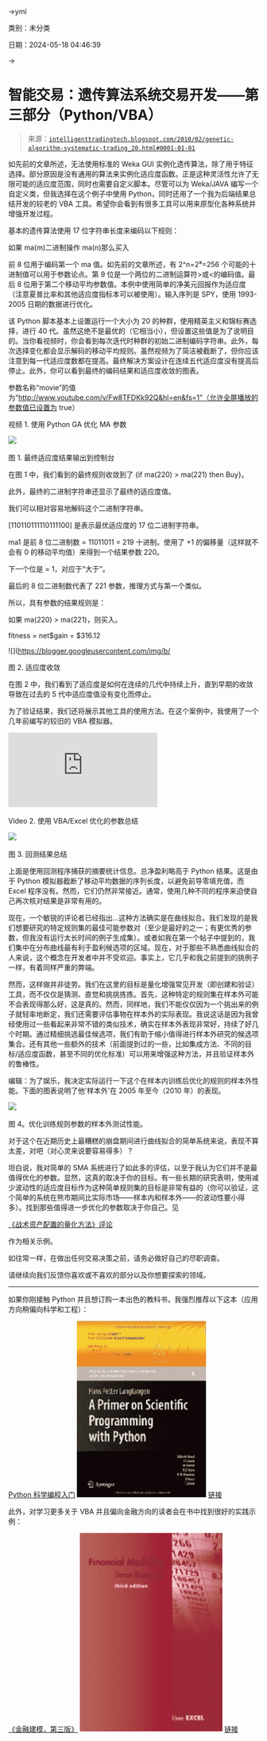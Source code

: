 →yml

类别：未分类

日期：2024-05-18 04:46:39

→

# 智能交易：遗传算法系统交易开发——第三部分（Python/VBA）

> 来源：[`intelligenttradingtech.blogspot.com/2010/02/genetic-algorithm-systematic-trading_20.html#0001-01-01`](http://intelligenttradingtech.blogspot.com/2010/02/genetic-algorithm-systematic-trading_20.html#0001-01-01)

如先前的文章所述，无法使用标准的 Weka GUI 实例化遗传算法，除了用于特征选择。部分原因是没有通用的算法来实例化适应度函数。正是这种灵活性允许了无限可能的适应度范围，同时也需要自定义脚本。尽管可以为 Weka/JAVA 编写一个自定义类，但我选择在这个例子中使用 Python，同时还用了一个我为后端结果总结开发的较老的 VBA 工具。希望你会看到有很多工具可以用来原型化各种系统并增强开发过程。

基本的遗传算法使用 17 位字符串长度来编码以下规则：

如果 ma(m)二进制操作 ma(n)那么买入

前 8 位用于编码第一个 ma 值。如先前的文章所述，有 2^n=2⁸=256 个可能的十进制值可以用于参数论点。第 9 位是一个两位的二进制运算符>或<的编码值。最后 8 位用于第二个移动平均参数值。本例中使用简单的净美元回报作为适应度（注意夏普比率和其他适应度指标本可以被使用）。输入序列是 SPY，使用 1993-2005 日期的数据进行优化。

该 Python 脚本基本上设置运行一个大小为 20 的种群，使用精英主义和锦标赛选择，进行 40 代。虽然这绝不是最优的（它相当小），但设置这些值是为了说明目的。当你看视频时，你会看到每次迭代时种群的初始二进制编码字符串。此外，每次选择变化都会显示解码的移动平均规则。虽然视频为了简洁被截断了，但你应该注意到每一代适应度数都在提高。最终解决方案设计在连续五代适应度没有提高后停止。此外，你可以看到最终的编码结果和适应度收敛的图表。

参数名称“movie”的值为“http://www.youtube.com/v/Fw8TFDKk92Q&hl=en&fs=1”（允许全屏播放的参数值已设置为 true）

视频 1. 使用 Python GA 优化 MA 参数

![](https://blogger.googleusercontent.com/img/b/R29vZ2xl/AVvXsEiFCoFr3pgfTFQxH2Qg1WYRWo8XPyASyjnrM0ahpC73qHYbJn2_vodjYoT-oA3Lzo2IsVCei7zBbdc2UpCV_w0Xsh6SI6opUEaJRHQElZcQwAyY3XJbkZAyEqqqaguVlPs8fQRU1LKXgro/s1600-h/figout1.jpg)

图 1. 最终适应度结果输出到控制台

在图 1 中，我们看到的最终规则收敛到了 {if ma(220) > ma(221) then Buy}。

此外，最终的二进制字符串还显示了最终的适应度值。

我们可以相对容易地解码这个二进制字符串。

[110110111110111100] 是表示最优适应度的 17 位二进制字符串。

ma1 是前 8 位二进制数 = 11011011 = 219 十进制。使用了 +1 的偏移量（这样就不会有 0 的移动平均值）来得到一个结果参数 220。

下一个位是 = 1，对应于“大于”。

最后的 8 位二进制数代表了 221 参数，推理方式与第一个类似。

所以，具有参数的结果规则是：

如果 ma(220) > ma(221)，则买入。

fitness = net$gain = $316.12

![](https://blogger.googleusercontent.com/img/b/

图 2. 适应度收敛

在图 2 中，我们看到了适应度是如何在连续的几代中持续上升，直到早期的收敛导致在过去的 5 代中适应度值没有变化而停止。

为了验证结果，我们还将展示其他工具的使用方法。在这个案例中，我使用了一个几年前编写的较旧的 VBA 模拟器。

<param name="movie" value="http://www.youtube.com/v/Q6SRTE-m13s&hl=en&fs=1"><param name="allowFullScreen" value="true"><param name="allowscriptaccess" value="always"><embed src="http://www.youtube.com/v/Q6SRTE-m13s&hl=en&fs=1" type="application/x-shockwave-flash" allowscriptaccess="always" allowfullscreen="true">

Video 2. 使用 VBA/Excel 优化的参数总结

![](https://blogger.googleusercontent.com/img/b/R29vZ2xl/AVvXsEgTmrtDbp-hdWonl0LFLbbQ1IDbIm_J1E8XxPNy8CraDdOV_cF23nQwCMML1vaoLvor8iPEGRB1gXvM8r2CVWip4ah1rldQ-Ob6EnQI_szSmwbZd_bu9gsl99En3g6PD3TDFVznv77El6Q/s1600-h/fig3summaryc.jpg)

图 3. 回测结果总结

上面是使用回测程序捕获的摘要统计信息。总净盈利略高于 Python 结果。这是由于 Python 模拟器截断了移动平均数据的序列长度，以避免前导零填充值，而 Excel 程序没有。然而，它们仍然非常接近。通常，使用几种不同的程序来迫使自己再次核对结果是非常有用的。

现在，一个敏锐的评论者已经指出...这种方法确实是在曲线拟合。我们发现的是我们想要研究的特定规则集的最佳可能参数对（至少是最好的之一；有更优秀的参数，但我没有运行太长时间的例子生成集）。或者如我在第一个帖子中提到的，我们集中在分布曲线最有利于盈利候选项的区域。现在，对于那些不熟悉曲线拟合的人来说，这个概念在开发者中并不受欢迎。事实上，它几乎和我之前提到的挑例子一样，有着同样严重的弊端。

然而，这样做并非徒劳。我们在这里的目标是量化增强常见开发（即创建和验证）工具，而不仅仅是猜测、直觉和挑挑拣拣。首先，这种特定的规则集在样本外可能不会表现得那么好，这是真的。然而，同样地，我们不能仅仅因为一个挑出来的例子就轻率地断定，我们还需要评估事物在样本外的实际表现。我说这话是因为我曾经使用过一些看起来非常不错的类似技术，确实在样本外表现非常好，持续了好几个时期。通过精细挑选最佳候选项，我们有助于缩小值得进行样本外研究的候选项集合。还有其他一些额外的技术（前面提到过的一些，比如集成方法、不同的目标/适应度函数，甚至不同的优化标准）可以用来增强这种方法，并且验证样本外的鲁棒性。

编辑：为了娱乐，我决定实际运行一下这个在样本内训练后优化的规则的样本外性能。下面的图表说明了他'样本外'在 2005 年至今（2010 年）的表现。

![](https://blogger.googleusercontent.com/img/b/R29vZ2xl/AVvXsEj4vPld0sjsu-O1xiKPMd0JkjdZR2IbwkGZ99GWtqXwpWpJkGijWSsgdmLf-AOYJZOWTh_uJwAqUX-4DRjfpwVZWOC2wtV7k1NdvI1qCMRr85aGVZwnrVNK-_4Aj9p2PUkpUbikIx_ucE4/s1600-h/training_test.jpg)

图 4。优化训练规则参数的样本外测试性能。

对于这个在近期历史上最糟糕的崩盘期间进行曲线拟合的简单系统来说，表现不算太差，对吧（对心灵来说要容易得多）？

坦白说，我对简单的 SMA 系统进行了如此多的评估，以至于我认为它们并不是最值得优化的参数。显然，这真的取决于你的目标。有一些长期的研究表明，使用减少波动性的适应度目标作为这种简单规则集的目标是非常有益的（你可以验证，这个简单的系统在熊市期间比实际市场——样本内和样本外——的波动性要小得多）。找到那些值得进一步优化的参数取决于你自己。见

[《战术资产配置的量化方法》评论](http://blog.fosstrading.com/2010/02/updated-tactical-asset-allocation.html)

作为相关示例。

如往常一样，在做出任何交易决策之前，请务必做好自己的尽职调查。

请继续向我们反馈你喜欢或不喜欢的部分以及你想要探索的领域。

---------------------------------------------------------------------------------

如果你刚接触 Python 并且想订购一本出色的教科书，我强烈推荐以下这本（应用方向稍偏向科学和工程）：

[Python 科学编程入门](http://www.amazon.com/Scientific-Programming-Computational-Science-Engineering/dp/3642024742/ref=sr_1_26?ie=UTF8&s=books&qid=1266694073&sr=8-26) ![](img/d7c663739d1cf49a99eb159f3cd5ad3c.png) [链接](https://blogger.googleusercontent.com/img/b/R29vZ2xl/AVvXsEgbuSOutut7UL6Y3q4Bxhvs9sof5DoY020Z8KiIJsCnHpXRuRrZklXYQfJKCuH_TEJpU5VPgohqqOZ1n22Z0UiXOjHPz4-2J2f91T4LcJIRwLdK8q3ILkdJLpxmWfFj0bjhQMCtqeNSKxE/s1600-h/pythonad.jpg)

此外，对学习更多关于 VBA 并且偏向金融方向的读者会在书中找到很好的实践示例：

[《金融建模，第三版》](http://www.amazon.com/Financial-Modeling-3rd-Simon-Benninga/dp/0262026287/ref=sr_1_1?ie=UTF8&s=books&qid=1266694665&sr=1-1) ![](img/d9a70b41253e9b1a75c1f96bf9a94ecd.png) [链接](https://blogger.googleusercontent.com/img/b/R29vZ2xl/AVvXsEjXH-pisfW312Ck27Z04lequdoNSbAC7VqecTAk16LmLSyfJVV3sn1_JTQlwmgt0EZUK1dKPpvPqQ-ZBGWchS4sWjsKyYZwpJzdBk3ZZer8nKYYxf_BDU-AW2BzimJJWFDDGFC3wUqmS5I/s1600-h/finanialmodellingad.jpg)
